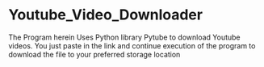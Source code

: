 # Youtube_Video_Downloader
The Program herein Uses Python library Pytube to download Youtube videos. You just paste in the link and continue execution of the program to download the file to your preferred storage location
